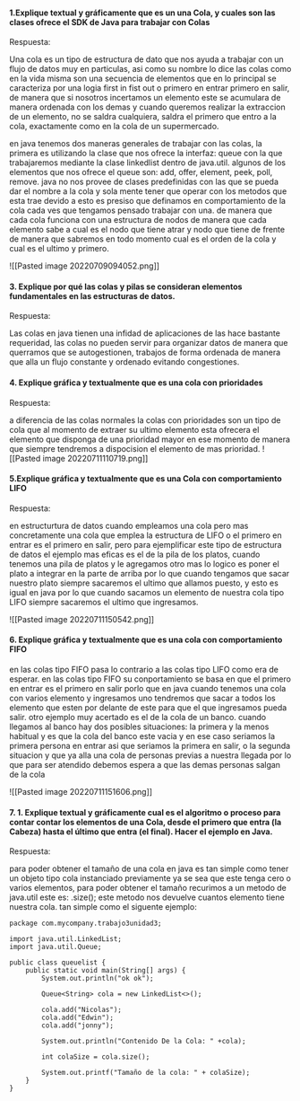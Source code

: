 ####  1.Explique textual y gráficamente que es un una Cola, y cuales son las clases ofrece el SDK de Java para trabajar con Colas

Respuesta:

Una cola es un tipo de estructura de dato que nos ayuda a trabajar con un flujo de datos muy en particulas, asi como su nombre lo dice las colas como en la vida misma son una secuencia de elementos que en lo principal se caracteriza por una logia first in fist out o primero en entrar primero en salir, de manera que si nosotros incertamos un elemento este se acumulara de manera ordenada con los demas y cuando queremos realizar la extraccion de un elemento, no se saldra cualquiera, saldra el primero que entro a la cola, exactamente como en la cola de un supermercado.


en java tenemos dos maneras generales de trabajar con las colas, la primera es utilizando la clase que nos ofrece la interfaz: queue con la que trabajaremos mediante la clase linkedlist dentro de java.util. algunos de los elementos que nos ofrece el queue son: add, offer, element, peek, poll, remove.
java no nos provee de clases predefinidas con las que se pueda dar el nombre a la cola y sola mente tener que operar con los metodos que esta trae devido a esto es presiso que definamos en comportamiento de la cola cada ves que tengamos pensado trabajar con una. de manera que  cada cola funciona  con una estructura de nodos de manera que cada elemento sabe a cual es el nodo que tiene atrar y nodo que tiene de frente de manera que sabremos en todo momento cual es el orden de la cola y cual es el ultimo y primero.

![[Pasted image 20220709094052.png]]
#### 3. Explique por qué las colas y pilas se consideran elementos fundamentales en las estructuras de datos.

Respuesta:

Las colas en java tienen una infidad de aplicaciones de las hace bastante requeridad, las colas no pueden servir para organizar datos de manera que querramos que se autogestionen, trabajos de forma ordenada de manera que alla un flujo constante y ordenado evitando congestiones.

#### 4. Explique gráfica y textualmente que es una cola con prioridades

Respuesta:

a diferencia de las colas normales la colas con prioridades son un tipo de cola que al momento de extraer su ultimo elemento esta ofrecera el elemento que disponga de una prioridad mayor en ese momento de manera que siempre tendremos a dispocision el elemento de mas prioridad.
![[Pasted image 20220711110719.png]]
#### 5.Explique gráfica y textualmente que es una Cola con comportamiento LIFO

Respuesta:

en estructurtura de datos cuando empleamos una cola pero mas concretamente una cola que emplea la estructura de LIFO o el primero en entrar es el primero en salir, pero para ejemplificar este tipo de estructura de datos el ejemplo mas eficas es el de la pila de los platos, cuando tenemos una pila de platos y le agregamos otro mas lo logico es poner el plato a integrar en la parte de arriba por lo que cuando tengamos que sacar nuestro plato siempre sacaremos el ultimo que allamos puesto, y esto es igual en java por lo que cuando sacamos un elemento de nuestra cola tipo LIFO siempre sacaremos el ultimo que ingresamos.

![[Pasted image 20220711150542.png]]

#### 6. Explique gráfica y textualmente  que es una cola con comportamiento FIFO

en las colas tipo FIFO pasa lo contrario a las colas tipo LIFO como era de esperar. en las colas tipo FIFO su conportamiento se basa en que el primero en entrar es el primero en salir porlo que en java cuando tenemos una cola con varios elemento y ingresamos uno tendremos que sacar a todos los elemento que esten por delante de este para que el que ingresamos pueda salir. otro ejemplo muy acertado es el de la cola de un banco. cuando llegamos al banco hay dos posibles situaciones: la primera y la menos habitual y es que la cola del banco este vacia y en ese caso seriamos la primera persona en entrar asi que seriamos la primera en salir, o la segunda situacion y que ya alla una cola de personas previas a nuestra llegada por lo que para ser atendido debemos espera a que las demas personas salgan de la cola

![[Pasted image 20220711151606.png]]


#### 7.  1.  Explique textual y gráficamente cual es el algoritmo o proceso para contar contar los elementos de una Cola, desde el primero que entra (la Cabeza) hasta el último que entra (el final). Hacer el ejemplo en Java.

Respuesta:

para poder obtener el tamaño de una cola en java es tan simple como tener un objeto tipo cola instanciado previamente ya se sea que este tenga cero o varios elementos, para poder obtener el tamaño recurimos a un metodo de java.util este es: .size(); este metodo nos devuelve cuantos elemento tiene nuestra cola. tan simple como el siguente ejemplo:

```
package com.mycompany.trabajo3unidad3;  
  
import java.util.LinkedList;  
import java.util.Queue;  
  
public class queuelist {  
    public static void main(String[] args) {  
        System.out.println("ok ok");  
  
        Queue<String> cola = new LinkedList<>();  
  
        cola.add("Nicolas");  
        cola.add("Edwin");  
        cola.add("jonny");  
  
        System.out.println("Contenido De la Cola: " +cola);  
  
        int colaSize = cola.size();  
  
        System.out.printf("Tamaño de la cola: " + colaSize);  
    }  
}

```

